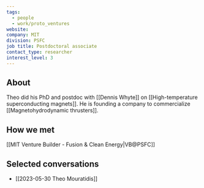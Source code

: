 ```yaml
---
tags:
  - people
  - work/proto_ventures
website: 
company: MIT
division: PSFC
job title: Postdoctoral associate
contact_type: researcher
interest_level: 3
---
```

## About
Theo did his PhD and postdoc with [[Dennis Whyte]] on [[High-temperature superconducting magnets]]. He is founding a company to commercialize [[Magnetohydrodynamic thrusters]].

## How we met
[[MIT Venture Builder - Fusion & Clean Energy|VB@PSFC]]

## Selected conversations
- [[2023-05-30 Theo Mouratidis]]